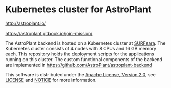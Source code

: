 # Kubernetes cluster for AstroPlant

http://astroplant.io/

https://astroplant.gitbook.io/join-mission/

The AstroPlant backend is hosted on a Kubernetes cluster at [SURFsara](https://www.surf.nl/).
The Kubernetes cluster consists of 4 nodes with 8 CPUs and 16 GB memory each.
This repository holds the deployment scripts for the applications running on this cluster.
The custom functional components of the backend are implemented in https://github.com/AstroPlant/astroplant-backend

This software is distributed under the [Apache License, Version 2.0](http://www.apache.org/licenses/LICENSE-2.0), see [LICENSE](./LICENSE) and [NOTICE](./NOTICE) for more information.
